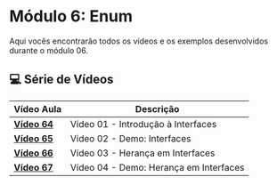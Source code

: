# Módulo 6: Enum

Aqui vocês encontrarão todos os vídeos e os exemplos desenvolvidos durante o módulo 06.

## 💻 Série de Vídeos

| Vídeo Aula                                   | Descrição                              |
| -------------------------------------------- | -------------------------------------- |
| **[Vídeo 64](https://youtu.be/kr-7yJxMfuU)** | Vídeo 01 - Introdução à Interfaces     |
| **[Vídeo 65]()**                             | Vídeo 02 - Demo: Interfaces            |
| **[Vídeo 66]()**                             | Vídeo 03 - Herança em Interfaces       |
| **[Vídeo 67]()**                             | Vídeo 04 - Demo: Herança em Interfaces |

